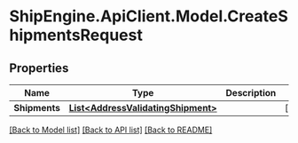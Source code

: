 # ShipEngine.ApiClient.Model.CreateShipmentsRequest
## Properties

Name | Type | Description | Notes
------------ | ------------- | ------------- | -------------
**Shipments** | [**List&lt;AddressValidatingShipment&gt;**](AddressValidatingShipment.md) |  | [optional] 

[[Back to Model list]](../README.md#documentation-for-models) [[Back to API list]](../README.md#documentation-for-api-endpoints) [[Back to README]](../README.md)

